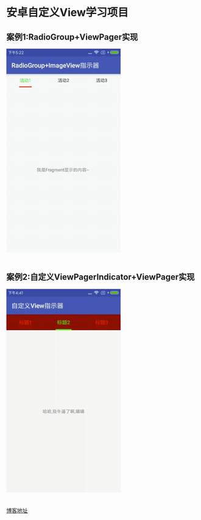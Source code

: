 # 安卓自定义View学习项目<br>
## 案例1:RadioGroup+ViewPager实现<br>
![image](https://github.com/crazyzhangxl/DesignView/blob/master/app/screenshots/indicator_1_real.gif)<br><br>
## 案例2:自定义ViewPagerIndicator+ViewPager实现<br>
![image](https://github.com/crazyzhangxl/DesignView/blob/master/app/screenshots/indicator_2.gif)<br><br>
<br>
[博客地址](https://blog.csdn.net/crazyZhangxl/article/details/83651122)
